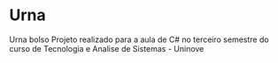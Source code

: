 # Urna
Urna bolso
Projeto realizado para a aula de C# no terceiro semestre do curso de Tecnologia e Analise de Sistemas - Uninove
